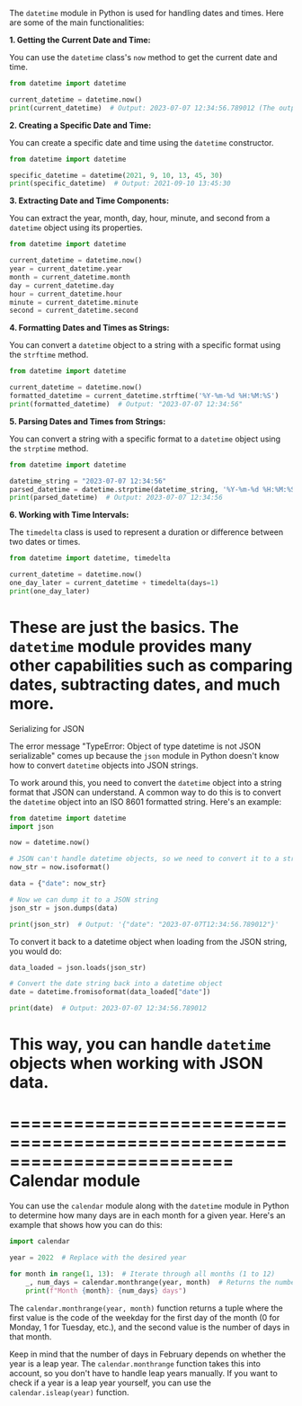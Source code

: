 The `datetime` module in Python is used for handling dates and times. Here are some of the main functionalities:

**1. Getting the Current Date and Time:**

You can use the `datetime` class's `now` method to get the current date and time.

```python
from datetime import datetime

current_datetime = datetime.now()
print(current_datetime)  # Output: 2023-07-07 12:34:56.789012 (The output will depend on the time you execute this code)
```

**2. Creating a Specific Date and Time:**

You can create a specific date and time using the `datetime` constructor.

```python
from datetime import datetime

specific_datetime = datetime(2021, 9, 10, 13, 45, 30)
print(specific_datetime)  # Output: 2021-09-10 13:45:30
```

**3. Extracting Date and Time Components:**

You can extract the year, month, day, hour, minute, and second from a `datetime` object using its properties.

```python
from datetime import datetime

current_datetime = datetime.now()
year = current_datetime.year
month = current_datetime.month
day = current_datetime.day
hour = current_datetime.hour
minute = current_datetime.minute
second = current_datetime.second
```

**4. Formatting Dates and Times as Strings:**

You can convert a `datetime` object to a string with a specific format using the `strftime` method.

```python
from datetime import datetime

current_datetime = datetime.now()
formatted_datetime = current_datetime.strftime('%Y-%m-%d %H:%M:%S')
print(formatted_datetime)  # Output: "2023-07-07 12:34:56"
```

**5. Parsing Dates and Times from Strings:**

You can convert a string with a specific format to a `datetime` object using the `strptime` method.

```python
from datetime import datetime

datetime_string = "2023-07-07 12:34:56"
parsed_datetime = datetime.strptime(datetime_string, '%Y-%m-%d %H:%M:%S')
print(parsed_datetime)  # Output: 2023-07-07 12:34:56
```

**6. Working with Time Intervals:**

The `timedelta` class is used to represent a duration or difference between two dates or times.

```python
from datetime import datetime, timedelta

current_datetime = datetime.now()
one_day_later = current_datetime + timedelta(days=1)
print(one_day_later)
```

These are just the basics. The `datetime` module provides many other capabilities such as comparing dates, subtracting dates, and much more.
====
Serializing for JSON

The error message "TypeError: Object of type datetime is not JSON serializable" comes up because the `json` module in Python doesn't know how to convert `datetime` objects into JSON strings. 

To work around this, you need to convert the `datetime` object into a string format that JSON can understand. A common way to do this is to convert the `datetime` object into an ISO 8601 formatted string. Here's an example:

```python
from datetime import datetime
import json

now = datetime.now()

# JSON can't handle datetime objects, so we need to convert it to a string
now_str = now.isoformat()

data = {"date": now_str}

# Now we can dump it to a JSON string
json_str = json.dumps(data)

print(json_str)  # Output: '{"date": "2023-07-07T12:34:56.789012"}'
```

To convert it back to a datetime object when loading from the JSON string, you would do:

```python
data_loaded = json.loads(json_str)

# Convert the date string back into a datetime object
date = datetime.fromisoformat(data_loaded["date"])

print(date)  # Output: 2023-07-07 12:34:56.789012
```
This way, you can handle `datetime` objects when working with JSON data.
========








=========================================================================
Calendar module
=========================================================================
You can use the `calendar` module along with the `datetime` module in Python to determine how many days are in each month for a given year. Here's an example that shows how you can do this:

```python
import calendar

year = 2022  # Replace with the desired year

for month in range(1, 13):  # Iterate through all months (1 to 12)
    _, num_days = calendar.monthrange(year, month)  # Returns the number of days in the month
    print(f"Month {month}: {num_days} days")
```

The `calendar.monthrange(year, month)` function returns a tuple where the first value is the code of the weekday for the first day of the month (0 for Monday, 1 for Tuesday, etc.), and the second value is the number of days in that month.

Keep in mind that the number of days in February depends on whether the year is a leap year. The `calendar.monthrange` function takes this into account, so you don't have to handle leap years manually. If you want to check if a year is a leap year yourself, you can use the `calendar.isleap(year)` function.